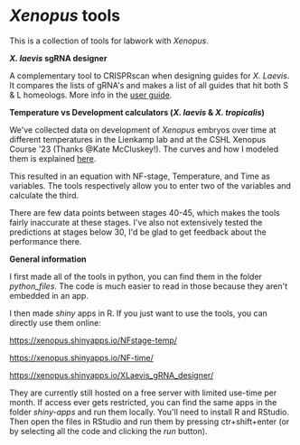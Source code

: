 # *Xenopus* tools

This is a collection of tools for labwork with *Xenopus*.

***X. laevis* sgRNA designer**

A complementary tool to CRISPRscan when designing guides for *X. Laevis*. It compares the lists of gRNA's and makes a list of all guides that hit both S & L homeologs. More info in the [user guide](https://docs.google.com/document/d/1v7YCj164-mCf7bTSL-fjmvl6j6hjO1ojWTMvaEw0ZQ0/edit?usp=sharing).

**Temperature vs Development calculators (*X. laevis* & *X. tropicalis*)**

We've collected data on development of *Xenopus* embryos over time at different temperatures in the Lienkamp lab and at the CSHL Xenopus Course '23 (Thanks @Kate McCluskey!). The curves and how I modeled them is explained [here](https://docs.google.com/document/d/1hgQUWO2XMmLkNYLLH7CPkMmxlMuVqj-LPx0SfMHwP9Q/edit?usp=sharing). 

This resulted in an equation with NF-stage, Temperature, and Time as variables. The tools respectively allow you to enter two of the variables and calculate the third.

There are few data points between stages 40-45, which makes the tools fairly inaccurate at these stages. I've also not extensively tested the predictions at stages below 30, I'd be glad to get feedback about the performance there.

**General information**

I first made all of the tools in python, you can find them in the folder *python_files*. The code is much easier to read in those because they aren't embedded in an app.

I then made *shiny* apps in R. If you just want to use the tools, you can directly use them online:

https://xenopus.shinyapps.io/NFstage-temp/

https://xenopus.shinyapps.io/NF-time/

https://xenopus.shinyapps.io/XLaevis_gRNA_designer/

They are currently still hosted on a free server with limited use-time per month. If access ever gets restricted, you can find the same apps in the folder *shiny-apps* and run them locally.
You'll need to install R and RStudio. Then open the files in RStudio and run them by pressing ctr+shift+enter (or by selecting all the code and clicking the *run* button).

